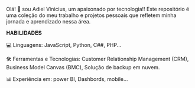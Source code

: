 Olá! 🤝
sou Adiel Vinicius, um apaixonado por tecnologia!! Este repositório é uma coleção do meu trabalho e projetos pessoais que refletem minha jornada e aprendizado nessa área.

𝐇𝐀𝐁𝐈𝐋𝐈𝐃𝐀𝐃𝐄𝐒

💻 Linguagens: JavaScript, Python, C##, PHP...

🛠️ Ferramentas e Tecnologias: Customer Relationship Management (CRM), Business Model Canvas (BMC), Solução de backup em nuvem.

📊 Experiência em: power BI, Dashbords, mobile... 





